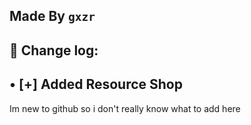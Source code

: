 Made By `gxzr`
--------------------------------
📃 Change log:
--------------------------------
• [+] Added Resource Shop
--------------------------------
Im new to github so i don't really know what to add here
